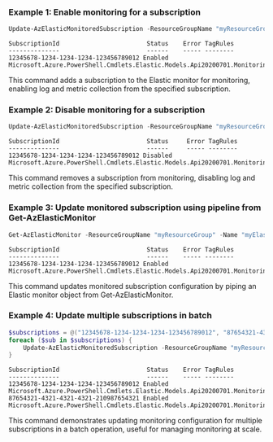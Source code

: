 ### Example 1: Enable monitoring for a subscription
```powershell
Update-AzElasticMonitoredSubscription -ResourceGroupName "myResourceGroup" -MonitorName "myElasticMonitor" -SubscriptionId "12345678-1234-1234-1234-123456789012" -Operation "Add"
```

```output
SubscriptionId                        Status    Error TagRules
--------------                        ------    ----- --------
12345678-1234-1234-1234-123456789012 Enabled         Microsoft.Azure.PowerShell.Cmdlets.Elastic.Models.Api20200701.MonitoringTagRules
```

This command adds a subscription to the Elastic monitor for monitoring, enabling log and metric collection from the specified subscription.

### Example 2: Disable monitoring for a subscription
```powershell
Update-AzElasticMonitoredSubscription -ResourceGroupName "myResourceGroup" -MonitorName "myElasticMonitor" -SubscriptionId "12345678-1234-1234-1234-123456789012" -Operation "Delete"
```

```output
SubscriptionId                        Status     Error TagRules
--------------                        ------     ----- --------
12345678-1234-1234-1234-123456789012 Disabled         Microsoft.Azure.PowerShell.Cmdlets.Elastic.Models.Api20200701.MonitoringTagRules
```

This command removes a subscription from monitoring, disabling log and metric collection from the specified subscription.

### Example 3: Update monitored subscription using pipeline from Get-AzElasticMonitor
```powershell
Get-AzElasticMonitor -ResourceGroupName "myResourceGroup" -Name "myElasticMonitor" | Update-AzElasticMonitoredSubscription -SubscriptionId "12345678-1234-1234-1234-123456789012" -Operation "Add"
```

```output
SubscriptionId                        Status    Error TagRules
--------------                        ------    ----- --------
12345678-1234-1234-1234-123456789012 Enabled         Microsoft.Azure.PowerShell.Cmdlets.Elastic.Models.Api20200701.MonitoringTagRules
```

This command updates monitored subscription configuration by piping an Elastic monitor object from Get-AzElasticMonitor.

### Example 4: Update multiple subscriptions in batch
```powershell
$subscriptions = @("12345678-1234-1234-1234-123456789012", "87654321-4321-4321-4321-210987654321")
foreach ($sub in $subscriptions) {
    Update-AzElasticMonitoredSubscription -ResourceGroupName "myResourceGroup" -MonitorName "myElasticMonitor" -SubscriptionId $sub -Operation "Add"
}
```

```output
SubscriptionId                        Status    Error TagRules
--------------                        ------    ----- --------
12345678-1234-1234-1234-123456789012 Enabled         Microsoft.Azure.PowerShell.Cmdlets.Elastic.Models.Api20200701.MonitoringTagRules
87654321-4321-4321-4321-210987654321 Enabled         Microsoft.Azure.PowerShell.Cmdlets.Elastic.Models.Api20200701.MonitoringTagRules
```

This command demonstrates updating monitoring configuration for multiple subscriptions in a batch operation, useful for managing monitoring at scale.


